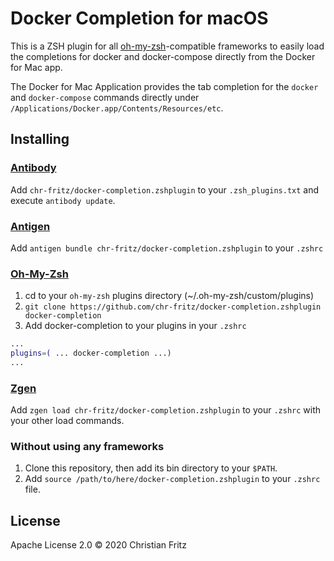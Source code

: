# Docker Completion for macOS

This is a ZSH plugin for all [oh-my-zsh](https://github.com/robbyrussell/oh-my-zsh)-compatible frameworks to easily load the completions for docker and docker-compose directly from the Docker for Mac app.

The Docker for Mac Application provides the tab completion for the `docker` and `docker-compose` commands directly under `/Applications/Docker.app/Contents/Resources/etc`.

## Installing

### [Antibody](https://github.com/getantibody/antibody)

Add `chr-fritz/docker-completion.zshplugin` to your `.zsh_plugins.txt` and execute `antibody update`.

### [Antigen](https://github.com/zsh-users/antigen)

Add `antigen bundle chr-fritz/docker-completion.zshplugin` to your `.zshrc`

### [Oh-My-Zsh](https://github.com/ohmyzsh/ohmyzsh)

1. cd to your `oh-my-zsh` plugins directory (~/.oh-my-zsh/custom/plugins)
2. `git clone https://github.com/chr-fritz/docker-completion.zshplugin docker-completion`
3. Add docker-completion to your plugins in your `.zshrc`
```zsh
...
plugins=( ... docker-completion ...)
...
```

### [Zgen](https://github.com/tarjoilija/zgen)

Add `zgen load chr-fritz/docker-completion.zshplugin` to your `.zshrc` with your other load commands.

### Without using any frameworks

1. Clone this repository, then add its bin directory to your `$PATH`.
2. Add `source /path/to/here/docker-completion.zshplugin` to your `.zshrc` file.

## License

Apache License 2.0 © 2020 Christian Fritz
